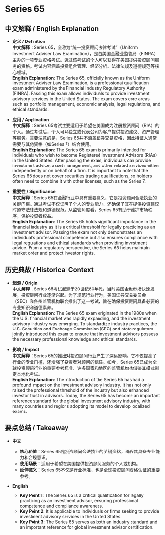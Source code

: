 # Series 65

## 中文解释 / English Explanation

* **定义 / Definition**  
  **中文解释**：Series 65，全称为“统一投资顾问法律考试”（Uniform Investment Adviser Law Examination），是由美国金融业监管局（FINRA）主办的一项专业资格考试。通过该考试的个人可以获得在美国提供投资顾问服务的资格。考试内容涵盖投资组合管理、经济分析、法律法规及道德规范等核心领域。  
  **English Explanation**: The Series 65, officially known as the Uniform Investment Adviser Law Examination, is a professional qualification exam administered by the Financial Industry Regulatory Authority (FINRA). Passing this exam allows individuals to provide investment advisory services in the United States. The exam covers core areas such as portfolio management, economic analysis, legal regulations, and ethical standards.

* **应用 / Application**  
  **中文解释**：Series 65考试主要适用于希望在美国成为注册投资顾问（RIA）的个人。通过考试后，个人可以独立或代表公司为客户提供投资建议、资产管理等服务。需要注意的是，Series 65并不涵盖证券交易资格，因此持证人通常需要与其他资格（如Series 7）结合使用。  
  **English Explanation**: The Series 65 exam is primarily intended for individuals who wish to become Registered Investment Advisors (RIAs) in the United States. After passing the exam, individuals can provide investment advice, asset management, and other related services either independently or on behalf of a firm. It is important to note that the Series 65 does not cover securities trading qualifications, so holders often need to combine it with other licenses, such as the Series 7.

* **重要性 / Significance**  
  **中文解释**：Series 65在金融行业中具有重要意义，它是投资顾问合法执业的关键门槛。通过考试不仅证明了个人的专业能力，还确保了其在提供投资建议时遵守法律法规和道德规范。从监管角度看，Series 65有助于维护市场秩序，保护投资者权益。  
  **English Explanation**: The Series 65 holds significant importance in the financial industry as it is a critical threshold for legally practicing as an investment advisor. Passing the exam not only demonstrates an individual's professional competence but also ensures compliance with legal regulations and ethical standards when providing investment advice. From a regulatory perspective, the Series 65 helps maintain market order and protect investor rights.

## 历史典故 / Historical Context

* **起源 / Origin**  
  **中文解释**：Series 65考试起源于20世纪80年代，当时美国金融市场快速发展，投资顾问行业逐渐兴起。为了规范行业行为，美国证券交易委员会（SEC）和各州监管机构联合推出了这一考试，旨在确保投资顾问具备必要的专业知识和道德素养。  
  **English Explanation**: The Series 65 exam originated in the 1980s when the U.S. financial market was rapidly expanding, and the investment advisory industry was emerging. To standardize industry practices, the U.S. Securities and Exchange Commission (SEC) and state regulators jointly introduced this exam to ensure that investment advisors possess the necessary professional knowledge and ethical standards.

* **影响 / Impact**  
  **中文解释**：Series 65的推出对投资顾问行业产生了深远影响。它不仅提高了行业的专业门槛，还增强了投资者对顾问的信任。如今，Series 65已成为全球投资顾问行业的重要参考标准，许多国家和地区的监管机构也借鉴其模式制定本地化考试。  
  **English Explanation**: The introduction of the Series 65 has had a profound impact on the investment advisory industry. It has not only raised the professional threshold of the industry but also enhanced investor trust in advisors. Today, the Series 65 has become an important reference standard for the global investment advisory industry, with many countries and regions adopting its model to develop localized exams.

## 要点总结 / Takeaway

* **中文**  
  - **核心价值**：Series 65是投资顾问合法执业的关键资格，确保其具备专业能力和合规意识。  
  - **使用场景**：适用于希望在美国提供投资顾问服务的个人或机构。  
  - **延伸意义**：Series 65不仅是行业标准，也是全球投资顾问资格认证的重要参考。

* **English**  
  - **Key Point 1**: The Series 65 is a critical qualification for legally practicing as an investment advisor, ensuring professional competence and compliance awareness.  
  - **Key Point 2**: It is applicable to individuals or firms seeking to provide investment advisory services in the United States.  
  - **Key Point 3**: The Series 65 serves as both an industry standard and an important reference for global investment advisor certification.